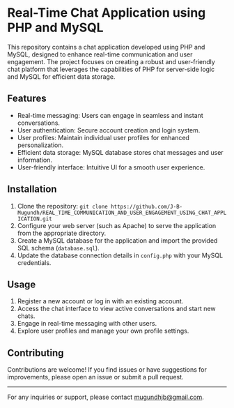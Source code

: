 # Real-Time Chat Application using PHP and MySQL

This repository contains a chat application developed using PHP and MySQL, designed to enhance real-time communication and user engagement. The project focuses on creating a robust and user-friendly chat platform that leverages the capabilities of PHP for server-side logic and MySQL for efficient data storage.

## Features

- Real-time messaging: Users can engage in seamless and instant conversations.
- User authentication: Secure account creation and login system.
- User profiles: Maintain individual user profiles for enhanced personalization.
- Efficient data storage: MySQL database stores chat messages and user information.
- User-friendly interface: Intuitive UI for a smooth user experience.

## Installation

1. Clone the repository: `git clone https://github.com/J-B-Mugundh/REAL_TIME_COMMUNICATION_AND_USER_ENGAGEMENT_USING_CHAT_APPLICATION.git`
2. Configure your web server (such as Apache) to serve the application from the appropriate directory.
3. Create a MySQL database for the application and import the provided SQL schema (`database.sql`).
4. Update the database connection details in `config.php` with your MySQL credentials.

## Usage

1. Register a new account or log in with an existing account.
2. Access the chat interface to view active conversations and start new chats.
3. Engage in real-time messaging with other users.
4. Explore user profiles and manage your own profile settings.

## Contributing

Contributions are welcome! If you find issues or have suggestions for improvements, please open an issue or submit a pull request.

---

For any inquiries or support, please contact [mugundhjb@gmail.com](mailto:mugundhjb@gmail.com).
